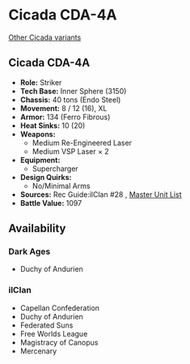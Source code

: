 # Cicada CDA-4A 

[Other Cicada variants](../cicada.md) 

## Cicada CDA-4A 

- **Role:** Striker 
- **Tech Base:** Inner Sphere (3150) 
- **Chassis:** 40 tons (Endo Steel) 
- **Movement:** 8 / 12 (16), XL 
- **Armor:** 134 (Ferro Fibrous) 
- **Heat Sinks:** 10 (20) 
- **Weapons:** 
  - Medium Re-Engineered Laser 
  - Medium VSP Laser × 2 
- **Equipment:** 
  - Supercharger 
- **Design Quirks:** 
  - No/Minimal Arms 
- **Sources:** Rec Guide:ilClan #28 , [Master Unit List](http://masterunitlist.info/Unit/Details/9376) 
- **Battle Value:** 1097 

## Availability 

### Dark Ages 

- Duchy of Andurien 

### ilClan 

- Capellan Confederation 
- Duchy of Andurien 
- Federated Suns 
- Free Worlds League 
- Magistracy of Canopus 
- Mercenary 

